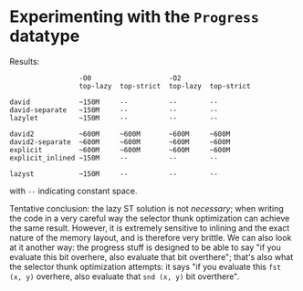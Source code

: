 # Experimenting with the `Progress` datatype

Results:

```
                 -O0                   -O2
                 top-lazy  top-strict  top-lazy  top-strict

david            ~150M     --          --        --
david-separate   ~150M     --          --        --
lazylet          ~150M     --          --        --

david2           ~600M     ~600M       ~600M     ~600M
david2-separate  ~600M     ~600M       ~600M     ~600M
explicit         ~600M     ~600M       ~600M     ~600M
explicit_inlined ~150M     --          --        --

lazyst           ~150M     --          --        -- 
```

with `--` indicating constant space.

Tentative conclusion: the lazy ST solution is not _necessary_; when writing the
code in a very careful way the selector thunk optimization can achieve the same
result. However, it is extremely sensitive to inlining and the exact nature of
the memory layout, and is therefore very brittle. We can also look at it
another way: the progress stuff is designed to be able to say "if you evaluate
this bit overhere, also evaluate that bit overthere"; that's also what the
selector thunk optimization attempts: it says "if you evaluate this `fst (x, y)`
overhere, also evaluate that `snd (x, y)` bit overthere".
